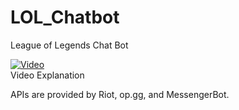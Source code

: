 # LOL_Chatbot
League of Legends Chat Bot<br>

[![Video](https://i9.ytimg.com/vi/TXKCOLc_HIc/mq2.jpg?sqp=CNiV8PYF&rs=AOn4CLBW8Q0XNZVrt-m6r1eS16ABcpXoRw)](https://www.youtube.com/watch?v=TXKCOLc_HIc&feature=youtu.be)<br>
Video Explanation


APIs are provided by Riot, op.gg, and MessengerBot.

